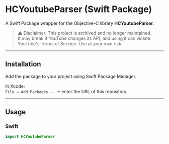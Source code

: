 # HCYoutubeParser (Swift Package)

A Swift Package wrapper for the Objective-C library **HCYoutubeParser**.

> ⚠️ Disclaimer: This project is archived and no longer maintained.  
> It may break if YouTube changes its API, and using it can violate YouTube's Terms of Service. Use at your own risk.

---

## Installation

Add the package to your project using Swift Package Manager.

In Xcode:  
`File → Add Packages...` → enter the URL of this repository.

---

## Usage

### Swift
```swift
import HCYoutubeParser
